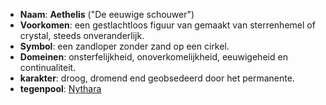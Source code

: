 - **Naam**: **Aethelis** ("De eeuwige schouwer")
- **Voorkomen**: een gestlachtloos figuur van gemaakt van sterrenhemel of crystal, steeds onveranderlijk.
- **Symbol**: een zandloper zonder zand op een cirkel.
- **Domeinen**: onsterfelijkheid, onoverkomelijkheid, eeuwigeheid en continualiteit.
- **karakter**: droog, dromend end geobsedeerd door het permanente.
- **tegenpool**: [Nythara](../Pantheon/Nythara.md)
